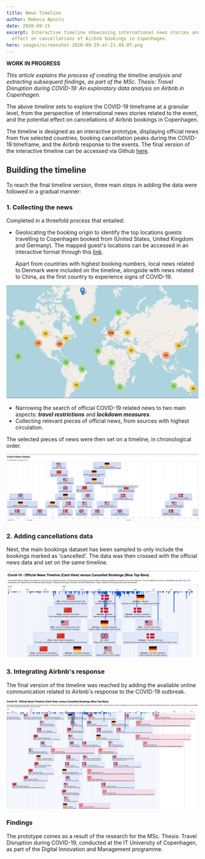 ```yaml
---
title: News Timeline
author: Rebeca Apostu
date: 2020-09-15
excerpt: Interactive timeline showcasing international news stories and the
  effect on cancellations of Airbnb bookings in Copenhagen.
hero: images/screenshot-2020-09-19-at-21.49.07.png
---
```

**WORK IN PROGRESS**

*This article explains the process of creating the timeline analysis and extracting subsequent findings, as part of the MSc. Thesis: Travel Disruption during COVID-19: An exploratory data analysis on Airbnb in Copenhagen.* 

The above timeline sets to explore the COVID-19 timeframe at a granular level, from the perspective of international news stories related to the event, and the potential effect on cancellations of Airbnb bookings in Copenhagen. 

The timeline is designed as an interactive prototype, displaying official news from five selected countries, booking cancellation peaks during the COVID-19 timeframe, and the Airbnb response to the events. The final version of the interactive timeline can be accessed via Github [here](https://rebecaapostu.github.io/CovidNewsTimeline/?fbclid=IwAR3jIaxB_DCTmtbCRvJIHqh4EmUSADMzEV6fdECJYXiQOPoNr-fOqQtsM1c). 

## Building the timeline

To reach the final timeline version, three main steps in adding the data were followed in a gradual manner: 

### 1. Collecting the news

Completed in a threefold process that entailed: 

* Geolocating the booking origin to identify the top locations guests travelling to Copenhagen booked from (United States, United Kingdom and Germany). The mapped guest's locations can be accessed in an interactive format through this [link](https://rebecaapostu.github.io/GuestMap/index.html). 

  Apart from countries with highest booking numbers, local news related to Denmark were included on the timeline, alongside with news related to China, as the first country to experience signs of COVID-19. 

![](images/screenshot-2020-08-14-at-13.38.26.png "Booking Origin Location")

* Narrowing the search of official COVID-19 related news to two main aspects: ***travel restrictions*** and ***lockdown measures***.
* Collecting relevant pieces of official news, from sources with highest circulation. 

The selected pieces of news were then set on a timeline, in chronological order. 

![](images/screenshot-2020-08-22-at-22.41.43.png "News added to timeline")

### 2. Adding cancellations data

Next, the main bookings dataset has been sampled to only include the bookings marked as 'cancelled'. The data was then crossed with the official news data and set on the same timeline.  

![](images/screenshot-2020-09-19-at-21.49.07.png "Timeline of News versus Cancellations")

### 3. Integrating Airbnb's response

The final version of the timeline was reached by adding the available online communication related to Airbnb's response to the COVID-19 outbreak.

![](images/screenshot-2020-09-20-at-17.08.15.png "Final Timeline Version")

### Findings

The prototype comes as a result of the research for the MSc. Thesis: Travel Disruption during COVID-19, conducted at the IT University of Copenhagen, as part of the Digital Innovation and Management programme.